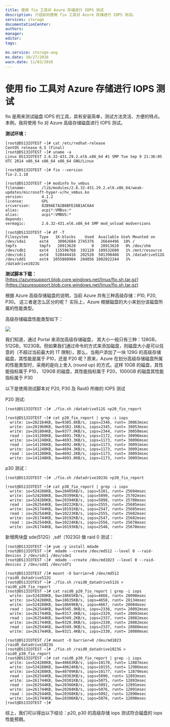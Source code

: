 ```yaml
---
title: 使用 fio 工具对 Azure 存储进行 IOPS 测试
description: 介绍如何使用 fio 工具对 Azure 存储进行 IOPS 测试。
services: storage
documentationCenter: 
authors: 
manager: 
editor: 
tags: 

ms.service: storage-aog
ms.date: 10/27/2016
wacn.date: 11/03/2016
---
```


# 使用 fio 工具对 Azure 存储进行 IOPS 测试

fio 是用来测试磁盘 IOPS 的工具，具有安装简单，测试方法灵活、方便的特点。 
本例，我将使用 fio 对 Azure 高级存储磁盘进行 IOPS 测试。

**测试环境：**

    [root@DS13IOTEST ~]# cat /etc/redhat-release
    CentOS release 6.5 (Final)
    [root@DS13IOTEST ~]# uname -a
    Linux DS13IOTEST 2.6.32-431.29.2.el6.x86_64 #1 SMP Tue Sep 9 21:36:05 UTC 2014 x86_64 x86_64 x86_64 GNU/Linux

    [root@DS13IOTEST ~]# fio --version
    fio-2.1.10

    [root@DS13IOTEST ~]# modinfo hv_vmbus
    filename:       /lib/modules/2.6.32-431.29.2.el6.x86_64/weak-updates/microsoft-hyper-v/hv_vmbus.ko
    version:        4.1.2
    license:        GPL
    srcversion:     82B9AE7A2B6BFE26B1AC6A4
    alias:          acpi*:VMBus:*
    alias:          acpi*:VMBUS:*
    depends:
    vermagic:       2.6.32-431.el6.x86_64 SMP mod_unload modversions

    [root@DS13IOTEST ~]# df -T
    Filesystem     Type   1K-blocks    Used  Available Use% Mounted on
    /dev/sda1      ext4    30962684 2745376   26644496  10% /
    tmpfs          tmpfs   28913628       0   28913628   0% /dev/shm
    /dev/sdb1      ext4   115596768  192120  109532680   1% /mnt/resource
    /dev/sdc1      ext4   528444416  202520  501398488   1% /datadrive512G
    /dev/sdd1      ext4  1055860904  204056 1002022244   1% /datadrive1023G

**测试脚本下载：**[https://azuresupport.blob.core.windows.net/linux/fio.sh.tar.gz](https://azuresupport.blob.core.windows.net/linux/fio.sh.tar.gz)

根据 Azure 高级存储磁盘的说明，当前 Azure 共有三种高级存储：P10, P20, P30。 这三者是怎么区分的呢？ 实际上，Azure 根据磁盘的大小来划分该磁盘所属的性能类型。

高级存储磁盘性能类型如下：

![](./media/aog-storage-fio-iops-test/premium-storage.png)

我们知道，通过 Portal 来添加高级存储磁盘， 其大小一般只有三种：128GB，512GB，1023GB。但如果我们通过命令的方式来添加磁盘，则磁盘大小是可以任意的（不超过当前最大的 1T 限制）。那么，当用户添加了一块 129G 的高级存储磁盘，其性能是属于 P10，还是 P20 呢？原来，Azure 在划分高级存储磁盘所属的性能类型时，采用的是向上舍入 (round up) 的方式。这样 10GB 的磁盘，其性能指标属于 P10， 129GB 的磁盘，其性能指标属于 P20，1000GB 的磁盘其性能指标属于 P30

以下是使用测试脚本对 P20, P30 及 Raid0 所做的 IOPS 测试

P20 测试:

    [root@DS13IOTEST ~]# ./fio.sh /datadrive512G >p20_fio_report  

    [root@DS13IOTEST ~]# cat p20_fio_report | grep -i iops
      write: io=282164KB, bw=9385.8KB/s, iops=2346, runt= 30063msec
      write: io=281960KB, bw=9382.1KB/s, iops=2345, runt= 30053msec
      write: io=281804KB, bw=9377.9KB/s, iops=2344, runt= 30050msec
      read : io=141200KB, bw=4691.7KB/s, iops=1172, runt= 30096msec
      write: io=141248KB, bw=4693.3KB/s, iops=1173, runt= 30096msec
      read : io=141196KB, bw=4692.4KB/s, iops=1173, runt= 30091msec
      write: io=141248KB, bw=4694.3KB/s, iops=1173, runt= 30091msec
      read : io=141200KB, bw=4692.2KB/s, iops=1173, runt= 30093msec
      write: io=141248KB, bw=4693.8KB/s, iops=1173, runt= 30093msec

p30 测试：  

    [root@DS13IOTEST ~]# ./fio.sh /datadrive1023G >p30_fio_report 

    [root@DS13IOTEST ~]# cat p30_fio_report | grep -i iops
      write: io=524288KB, bw=20405KB/s, iops=5101, runt= 25694msec
      write: io=524288KB, bw=20399KB/s, iops=5099, runt= 25702msec
      write: io=524288KB, bw=20394KB/s, iops=5098, runt= 25708msec
      read : io=262544KB, bw=10222KB/s, iops=2555, runt= 25685msec
      write: io=261744KB, bw=10191KB/s, iops=2547, runt= 25685msec
      read : io=262544KB, bw=10223KB/s, iops=2555, runt= 25682msec
      write: io=261744KB, bw=10192KB/s, iops=2547, runt= 25682msec
      read : io=262544KB, bw=10224KB/s, iops=2556, runt= 25678msec
      write: io=261744KB, bw=10193KB/s, iops=2548, runt= 25678msec

新增两块盘 sde(512G）,sdf（1023G) 做 raid 0 测试：

    [root@DS13IOTEST ~]# yum -y install mdadm
    [root@DS13IOTEST ~]#  mdadm --create /dev/md512 --level 0 --raid-devices 2 /dev/sdc1 /dev/sde1
    [root@DS13IOTEST ~]#  mdadm --create /dev/md1023 --level 0 --raid-devices 2 /dev/sdd1 /dev/sdf1

    [root@DS13IOTEST /]# mount -O barrier=0 /dev/md512 /raid0_datadrive512G
    [root@DS13IOTEST ~]# ./fio.sh /raid0_datadrive512G > raid0_p20_fio_report
    [root@DS13IOTEST ~]# cat raid0_p20_fio_report | grep -i iops
      write: io=524288KB, bw=18665KB/s, iops=4666, runt= 28090msec
      write: io=524288KB, bw=18635KB/s, iops=4658, runt= 28134msec
      write: io=524288KB, bw=18669KB/s, iops=4667, runt= 28084msec
      read : io=262544KB, bw=9345.9KB/s, iops=2336, runt= 28092msec
      write: io=261744KB, bw=9317.4KB/s, iops=2329, runt= 28092msec
      read : io=262544KB, bw=9349.2KB/s, iops=2337, runt= 28082msec
      write: io=261744KB, bw=9320.8KB/s, iops=2330, runt= 28082msec
      read : io=262544KB, bw=9349.9KB/s, iops=2337, runt= 28080msec
      write: io=261744KB, bw=9321.4KB/s, iops=2330, runt= 28080msec

    [root@DS13IOTEST /]# mount -O barrier=0 /dev/md1023 /raid0_datadrive1023G  
    [root@DS13IOTEST ~]# ./fio.sh /raid0_datadrive1023G > raid0_p30_fio_report  
    [root@DS13IOTEST ~]# cat raid0_p30_fio_report | grep -i iops
      write: io=524288KB, bw=40683KB/s, iops=10170, runt= 12887msec
      write: io=524288KB, bw=40624KB/s, iops=10155, runt= 12906msec
      write: io=524288KB, bw=40709KB/s, iops=10177, runt= 12879msec
      read : io=262544KB, bw=20363KB/s, iops=5090, runt= 12893msec
      write: io=261744KB, bw=20301KB/s, iops=5075, runt= 12893msec
      read : io=262544KB, bw=20366KB/s, iops=5091, runt= 12891msec
      write: io=261744KB, bw=20304KB/s, iops=5076, runt= 12891msec
      read : io=262544KB, bw=20368KB/s, iops=5092, runt= 12890msec
      write: io=261744KB, bw=20306KB/s, iops=5076, runt= 12890msec
    [root@DS13IOTEST ~]#

综上，我们可以得出以下结论：p20, p30 的高级存储 iops 测试符合磁盘的 iops 性能预期。